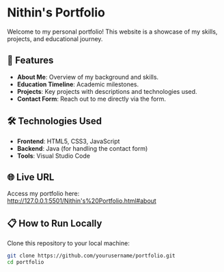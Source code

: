 # Nithin's Portfolio

Welcome to my personal portfolio! This website is a showcase of my skills, projects, and educational journey.

## 📑 Features
- **About Me**: Overview of my background and skills.
- **Education Timeline**: Academic milestones.
- **Projects**: Key projects with descriptions and technologies used.
- **Contact Form**: Reach out to me directly via the form.

## 🛠️ Technologies Used
- **Frontend**: HTML5, CSS3, JavaScript
- **Backend**: Java (for handling the contact form)
- **Tools**: Visual Studio Code

## 🌐 Live URL
Access my portfolio here:
http://127.0.0.1:5501/Nithin's%20Portfolio.html#about

## 📋 How to Run Locally
Clone this repository to your local machine:
```bash
git clone https://github.com/yourusername/portfolio.git
cd portfolio
